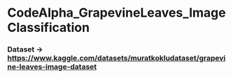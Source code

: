 # CodeAlpha_GrapevineLeaves_ImageClassification

### Dataset -> https://www.kaggle.com/datasets/muratkokludataset/grapevine-leaves-image-dataset
